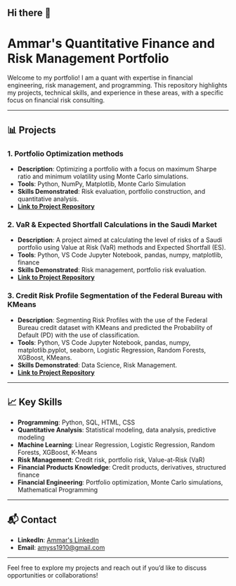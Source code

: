 ## Hi there 👋

# Ammar's Quantitative Finance and Risk Management Portfolio

Welcome to my portfolio! I am a quant with expertise in financial engineering, risk management, and programming. This repository highlights my projects, technical skills, and experience in these areas, with a specific focus on financial risk consulting.

---

## 📊 Projects

### 1. **Portfolio Optimization methods**
   - **Description**: Optimizing a portfolio with a focus on maximum Sharpe ratio and minimum volatility using Monte Carlo simulations.
   - **Tools**: Python, NumPy, Matplotlib, Monte Carlo Simulation
   - **Skills Demonstrated**: Risk evaluation, portfolio construction, and quantitative analysis.
   - **[Link to Project Repository](https://github.com/Ammaryasser1998/Portfolio-Optimization-Methods)**

### 2. **VaR & Expected Shortfall Calculations in the Saudi Market**
   - **Description**: A project aimed at calculating the level of risks of a Saudi portfolio using Value at Risk (VaR) methods and Expected Shortfall (ES).
   - **Tools**: Python, VS Code Jupyter Notebook, pandas, numpy, matplotlib, finance
   - **Skills Demonstrated**: Risk management, portfolio risk evaluation.
   - **[Link to Project Repository](https://github.com/Ammaryasser1998/Portfolio-Risk-Management-VaR-Calculations/tree/main)**

### 3. **Credit Risk Profile Segmentation of the Federal Bureau with KMeans**
   - **Description**: Segmenting Risk Profiles with the use of the Federal Bureau credit dataset with KMeans and predicted the Probability of Default (PD) with the use of classification.
   - **Tools**: Python, VS Code Jupyter Notebook, pandas, numpy, matplotlib.pyplot, seaborn, Logistic Regression, Random Forests, XGBoost, KMeans.
   - **Skills Demonstrated**: Data Science, Risk Management.
   - **[Link to Project Repository](https://github.com/Ammaryasser1998/risk_segment_kmeans/tree/main)**


---

## 📈 Key Skills

- **Programming**: Python, SQL, HTML, CSS
- **Quantitative Analysis**: Statistical modeling, data analysis, predictive modeling
- **Machine Learning**: Linear Regression, Logistic Regression, Random Forests, XGBoost, K-Means
- **Risk Management**: Credit risk, portfolio risk, Value-at-Risk (VaR)
- **Financial Products Knowledge**: Credit products, derivatives, structured finance
- **Financial Engineering**: Portfolio optimization, Monte Carlo simulations, Mathematical Programming

---

## 📬 Contact

- **LinkedIn**: [Ammar's LinkedIn](https://www.linkedin.com/in/ammar-yasser-32928a205/)
- **Email**: amyss1910@gmail.com

---

Feel free to explore my projects and reach out if you’d like to discuss opportunities or collaborations!
